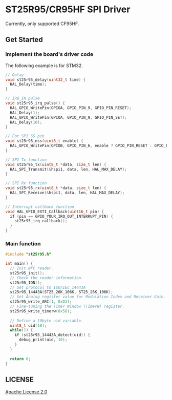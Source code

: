 # ST25R95/CR95HF SPI Driver

Currently, only supported CF95HF.

## Get Started

### Implement the board's driver code

The following example is for STM32.

```c
// Delay
void st25r95_delay(uint32_t time) {
  HAL_Delay(time);
}

// IRQ_IN pulse
void st25r95_irq_pulse() {
  HAL_GPIO_WritePin(GPIOA, GPIO_PIN_9, GPIO_PIN_RESET);
  HAL_Delay(1);
  HAL_GPIO_WritePin(GPIOA, GPIO_PIN_9, GPIO_PIN_SET);
  HAL_Delay(10);
}

// For SPI SS pin
void st25r95_nss(uint8_t enable) {
  HAL_GPIO_WritePin(GPIOB, GPIO_PIN_6, enable ? GPIO_PIN_RESET : GPIO_PIN_SET);
}

// SPI Tx function
void st25r95_tx(uint8_t *data, size_t len) {
  HAL_SPI_Transmit(&hspi1, data, len, HAL_MAX_DELAY);
}

// SPI Rx function
void st25r95_rx(uint8_t *data, size_t len) {
  HAL_SPI_Receive(&hspi1, data, len, HAL_MAX_DELAY);
}

// Interrupt callback function
void HAL_GPIO_EXTI_Callback(uint16_t pin) {
  if (pin == GPIO_YOUR_IRQ_OUT_INTERRUPT_PIN) {
    st25r95_irq_callback();
  }    
}    
```

### Main function

```c
#include "st25r95.h"

int main() {
  // Init NFC reader.
  st25r95_init();
  // Check the reader information.
  st25r95_IDN();
  // Set protocol to ISO/IEC 14443A
  st25r95_14443A(ST25_26K_106K, ST25_26K_106K);
  // Set Analog register value for Modulation Index and Receiver Gain.
  st25r95_write_ARC(1, 0xD3);
  // Fine-tuning the Timer Window (TimerW) register.
  st25r95_write_timerw(0x58);
  
  // Define a 10byte uid variable.
  uint8_t uid[10];
  while(1) {
    if (st25r95_14443A_detect(uid)) {
      debug_print(uid, 10);
    }
  }
  
  return 0;
}
```

## LICENSE

[Apache License 2.0](https://github.com/wilicw/st25r95/blob/main/LICENSE)

